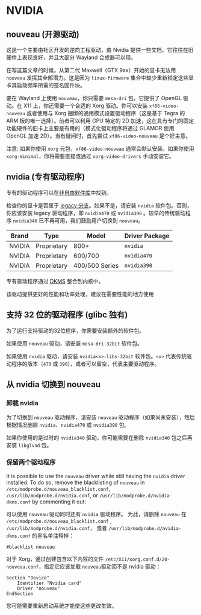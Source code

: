 # NVIDIA

## nouveau (开源驱动)

这是一个主要由社区开发的逆向工程驱动，由 Nvidia 提供一些文档。它往往在旧硬件上表现良好，并且大部分 Wayland 合成器可以用。

在写这篇文章的时候，从第二代 Maxwell（GTX 9xx）开始的显卡无法用 `nouveau` 发挥其全部潜力。这是因为 `linux-firmware` 集合中缺少重新锁定这些显卡其启动频率所需的签名固件块。

要在 Wayland 上使用 `nouveau`，你只需要 `mesa-dri` 包，它提供了 OpenGL 驱动。在 X11 上，你还需要一个合适的 Xorg 驱动。你可以安装 `xf86-video-nouveau` 或者使用与 Xorg 捆绑的通用模式设置驱动程序（这是基于 Tegra 的 ARM 板的唯一选择）。前者可以利用 GPU 特定的 2D 加速，这在具有专门的固定功能硬件的旧卡上主要是有用的（模式化驱动程序将通过 GLAMOR 使用 OpenGL 加速 2D）。当有疑问时，首先尝试 `xf86-video-nouveau` 是个好主意。

注意: 如果你使用 `xorg` 元包，`xf86-video-nouveau` 通常会默认安装。如果你使用 `xorg-minimal`，你将需要直接或通过 `xorg-video-drivers` 手动安装它。


## nvidia (专有驱动程序)

专有的驱动程序可以在[非自由软件库](../../../xbps/repositories/index.md#nonfree)中找到。

检查你的显卡是否属于 [legacy 分支](https://www.nvidia.com/en-us/drivers/unix/legacy-gpu/)。如果不是，请安装 `nvidia` 软件包。否则，你应该安装 legacy 驱动程序，即 `nvidia470` 或 `nvidia390` 。较早的传统驱动程序 `nvidia340` 已不再可用，我们鼓励用户切换到 `nouveau`。


| Brand  | Type        | Model          | Driver Package |
|--------|-------------|----------------|----------------|
| NVIDIA | Proprietary | 800+           | `nvidia`       |
| NVIDIA | Proprietary | 600/700        | `nvidia470`    |
| NVIDIA | Proprietary | 400/500 Series | `nvidia390`    |

专有驱动程序通过 [DKMS](../../kernel.md#dynamic-kernel-module-support-dkms) 整合到内核中。

该驱动提供更好的性能和功率处理，建议在需要性能的地方使用

## 支持 32 位的驱动程序 (glibc 独有)

为了运行支持驱动的32位程序，你需要安装额外的软件包。

如果使用 `nouveau` 驱动，请安装 `mesa-dri-32bit` 软件包。

如果使用 `nvidia` 驱动，请安装 `nvidia<x>-libs-32bit` 软件包。`<x>` 代表传统驱动程序的版本（`470` 或 `390`），或者可以留空，代表主要驱动程序。
    

## 从 nvidia 切换到 nouveau

### 卸载 nvidia

为了切换到 `nouveau` 驱动程序，请安装 `nouveau` 驱动程序（如果尚未安装），然后根据情况删除 `nvidia`、`nvidia470` 或 `nvidia390` 包。

如果你使用的是过时的 `nvidia340` 驱动，你可能需要在删除 `nvidia340` 包之后再安装 `libglvnd` 包。


### 保留两个驱动程序

It is possible to use the `nouveau` driver while still having the `nvidia`
driver installed. To do so, remove the blacklisting of `nouveau` in
`/etc/modprobe.d/nouveau_blacklist.conf`, `/usr/lib/modprobe.d/nvidia.conf`, or
`/usr/lib/modprobe.d/nvidia-dkms.conf` by commenting it out:

可以使用 `nouveau` 驱动同时还有 `nvidia` 驱动程序。 为此，请删除 `nouveau` 在 `/etc/modprobe.d/nouveau_blacklist.conf` , `/usr/lib/modprobe.d/nvidia.conf`， 或者 `/usr/lib/modprobe.d/nvidia-dkms.conf` 的黑名单注释掉： 

```
#blacklist nouveau
```

对于 Xorg，通过创建包含以下内容的文件 `/etc/X11/xorg.conf.d/20-nouveau.conf`，指定它应该加载 `nouveau`驱动而不是 nvidia 驱动：

```
Section "Device"
    Identifier "Nvidia card"
    Driver "nouveau"
EndSection
```

您可能需要重新启动系统才能使这些更改生效。 
